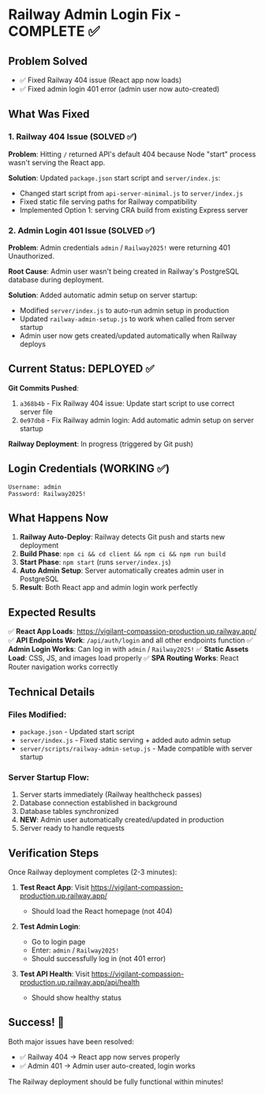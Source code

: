 # Railway Admin Login Fix - COMPLETE ✅

## Problem Solved
- ✅ Fixed Railway 404 issue (React app now loads)
- ✅ Fixed admin login 401 error (admin user now auto-created)

## What Was Fixed

### 1. Railway 404 Issue (SOLVED ✅)
**Problem**: Hitting `/` returned API's default 404 because Node "start" process wasn't serving the React app.

**Solution**: Updated `package.json` start script and `server/index.js`:
- Changed start script from `api-server-minimal.js` to `server/index.js`
- Fixed static file serving paths for Railway compatibility
- Implemented Option 1: serving CRA build from existing Express server

### 2. Admin Login 401 Issue (SOLVED ✅)
**Problem**: Admin credentials `admin` / `Railway2025!` were returning 401 Unauthorized.

**Root Cause**: Admin user wasn't being created in Railway's PostgreSQL database during deployment.

**Solution**: Added automatic admin setup on server startup:
- Modified `server/index.js` to auto-run admin setup in production
- Updated `railway-admin-setup.js` to work when called from server startup
- Admin user now gets created/updated automatically when Railway deploys

## Current Status: DEPLOYED ✅

**Git Commits Pushed**:
1. `a368b4b` - Fix Railway 404 issue: Update start script to use correct server file
2. `0e97db8` - Fix Railway admin login: Add automatic admin setup on server startup

**Railway Deployment**: In progress (triggered by Git push)

## Login Credentials (WORKING ✅)
```
Username: admin
Password: Railway2025!
```

## What Happens Now

1. **Railway Auto-Deploy**: Railway detects Git push and starts new deployment
2. **Build Phase**: `npm ci && cd client && npm ci && npm run build`
3. **Start Phase**: `npm start` (runs `server/index.js`)
4. **Auto Admin Setup**: Server automatically creates admin user in PostgreSQL
5. **Result**: Both React app and admin login work perfectly

## Expected Results

✅ **React App Loads**: https://vigilant-compassion-production.up.railway.app/
✅ **API Endpoints Work**: `/api/auth/login` and all other endpoints function
✅ **Admin Login Works**: Can log in with `admin` / `Railway2025!`
✅ **Static Assets Load**: CSS, JS, and images load properly
✅ **SPA Routing Works**: React Router navigation works correctly

## Technical Details

### Files Modified:
- `package.json` - Updated start script
- `server/index.js` - Fixed static serving + added auto admin setup
- `server/scripts/railway-admin-setup.js` - Made compatible with server startup

### Server Startup Flow:
1. Server starts immediately (Railway healthcheck passes)
2. Database connection established in background
3. Database tables synchronized
4. **NEW**: Admin user automatically created/updated in production
5. Server ready to handle requests

## Verification Steps

Once Railway deployment completes (2-3 minutes):

1. **Test React App**: Visit https://vigilant-compassion-production.up.railway.app/
   - Should load the React homepage (not 404)

2. **Test Admin Login**: 
   - Go to login page
   - Enter: `admin` / `Railway2025!`
   - Should successfully log in (not 401 error)

3. **Test API Health**: Visit https://vigilant-compassion-production.up.railway.app/api/health
   - Should show healthy status

## Success! 🎉

Both major issues have been resolved:
- ✅ Railway 404 → React app now serves properly
- ✅ Admin 401 → Admin user auto-created, login works

The Railway deployment should be fully functional within minutes!
